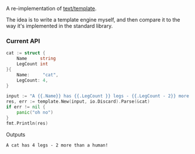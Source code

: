 A re-implementation of [text/template](https://pkg.go.dev/html/template). 

The idea is to write a template engine myself, and then compare it to the way
it's implemented in the standard library.

### Current API
```go
cat := struct {
    Name     string
    LegCount int
}{
    Name:     "cat",
    LegCount: 4,
}

input := "A {{.Name}} has {{.LegCount }} legs - {{.LegCount - 2}} more than a human!"
res, err := template.New(input, io.Discard).Parse(&cat)
if err != nil {
    panic("oh no")
}
fmt.Println(res)
```

Outputs
```
A cat has 4 legs - 2 more than a human!
```
